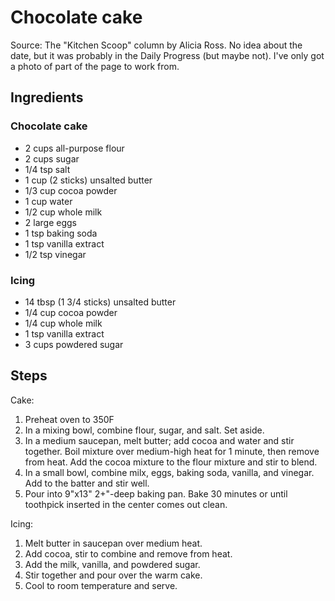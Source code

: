 # Chocolate cake

Source: The "Kitchen Scoop" column by Alicia Ross.  No idea about the date, but it was probably in the Daily Progress (but maybe not).  I've only got a photo of part of the page to work from.

## Ingredients

### Chocolate cake

* 2 cups all-purpose flour
* 2 cups sugar
* 1/4 tsp salt
* 1 cup (2 sticks) unsalted butter
* 1/3 cup cocoa powder
* 1 cup water
* 1/2 cup whole milk
* 2 large eggs
* 1 tsp baking soda
* 1 tsp vanilla extract
* 1/2 tsp vinegar

### Icing

* 14 tbsp (1 3/4 sticks) unsalted butter
* 1/4 cup cocoa powder
* 1/4 cup whole milk
* 1 tsp vanilla extract
* 3 cups powdered sugar

## Steps

Cake:
1. Preheat oven to 350F
1. In a mixing bowl, combine flour, sugar, and salt.  Set aside.
1. In a medium saucepan, melt butter; add cocoa and water and stir together.  Boil mixture over medium-high heat for 1 minute, then remove from heat.  Add the cocoa mixture to the flour mixture and stir to blend.
1. In a small bowl, combine milx, eggs, baking soda, vanilla, and vinegar.  Add to the batter and stir well.
1. Pour into 9"x13" 2+"-deep baking pan.  Bake 30 minutes or until toothpick inserted in the center comes out clean.

Icing:
1. Melt butter in saucepan over medium heat.
1. Add cocoa, stir to combine and remove from heat.
1. Add the milk, vanilla, and powdered sugar.
1. Stir together and pour over the warm cake.
1. Cool to room temperature and serve.
